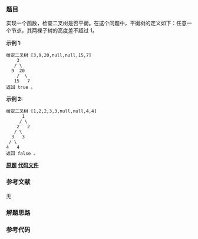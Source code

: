 ### 题目
实现一个函数，检查二叉树是否平衡。在这个问题中，平衡树的定义如下：任意一个节点，其两棵子树的高度差不超过 1。

  
 **示例 1:**

    
    
    给定二叉树 [3,9,20,null,null,15,7]  
        3  
       / \  
      9  20  
        /  \  
       15   7  
    返回 true 。

 **示例 2:**  

    
    
    给定二叉树 [1,2,2,3,3,null,null,4,4]  
          1  
         / \  
        2   2  
       / \  
      3   3  
     / \  
    4   4  
    返回 false 。

 **[原题](https://leetcode-cn.com/problems/check-balance-lcci/)**    **[代码文件]()**


### 参考文献
无

### 解题思路




### 参考代码

```go


```




